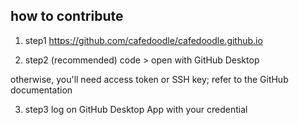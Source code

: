 ## how to contribute 

1. step1
https://github.com/cafedoodle/cafedoodle.github.io

2. step2 (recommended)
code > open with GitHub Desktop 

otherwise, you'll need access token or SSH key; refer to the GitHub documentation 

3. step3
log on GitHub Desktop App with your credential 